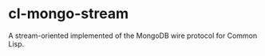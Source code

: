 cl-mongo-stream
===============

A stream-oriented implemented of the MongoDB wire protocol for Common Lisp.
